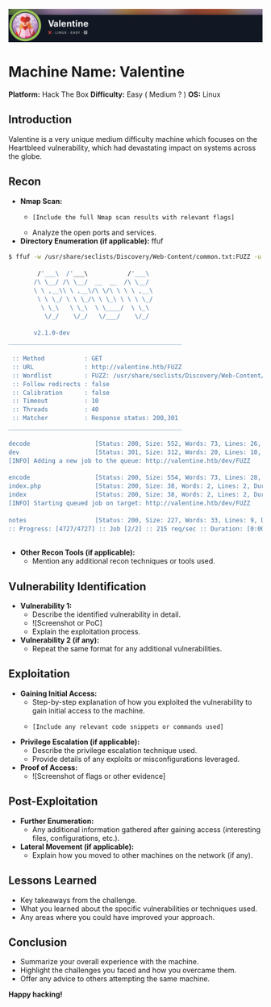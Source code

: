 ![](assets/Pasted%20image%2020240922102112.png)
# Machine Name: Valentine
**Platform:** Hack The Box
**Difficulty:** Easy ( Medium ? )
**OS:** Linux

## Introduction

Valentine is a very unique medium difficulty machine which focuses on the Heartbleed vulnerability, which had devastating impact on systems across the globe.

## Recon

* **Nmap Scan:**
    * ```
      [Include the full Nmap scan results with relevant flags]
      ```
    * Analyze the open ports and services.
* **Directory Enumeration (if applicable):** ffuf

```bash
$ ffuf -w /usr/share/seclists/Discovery/Web-Content/common.txt:FUZZ -u http://valentine.htb/FUZZ -recursion -mc 200,301

        /'___\  /'___\           /'___\       
       /\ \__/ /\ \__/  __  __  /\ \__/       
       \ \ ,__\\ \ ,__\/\ \/\ \ \ \ ,__\      
        \ \ \_/ \ \ \_/\ \ \_\ \ \ \ \_/      
         \ \_\   \ \_\  \ \____/  \ \_\       
          \/_/    \/_/   \/___/    \/_/       

       v2.1.0-dev
________________________________________________

 :: Method           : GET
 :: URL              : http://valentine.htb/FUZZ
 :: Wordlist         : FUZZ: /usr/share/seclists/Discovery/Web-Content/common.txt
 :: Follow redirects : false
 :: Calibration      : false
 :: Timeout          : 10
 :: Threads          : 40
 :: Matcher          : Response status: 200,301
________________________________________________

decode                  [Status: 200, Size: 552, Words: 73, Lines: 26, Duration: 184ms]
dev                     [Status: 301, Size: 312, Words: 20, Lines: 10, Duration: 184ms]
[INFO] Adding a new job to the queue: http://valentine.htb/dev/FUZZ

encode                  [Status: 200, Size: 554, Words: 73, Lines: 28, Duration: 186ms]
index.php               [Status: 200, Size: 38, Words: 2, Lines: 2, Duration: 182ms]
index                   [Status: 200, Size: 38, Words: 2, Lines: 2, Duration: 184ms]
[INFO] Starting queued job on target: http://valentine.htb/dev/FUZZ

notes                   [Status: 200, Size: 227, Words: 33, Lines: 9, Duration: 184ms]
:: Progress: [4727/4727] :: Job [2/2] :: 215 req/sec :: Duration: [0:00:22] :: Errors: 0 ::



```
    
* **Other Recon Tools (if applicable):**
    * Mention any additional recon techniques or tools used.

## Vulnerability Identification

* **Vulnerability 1:**
    * Describe the identified vulnerability in detail.
    * ![Screenshot or PoC]
    * Explain the exploitation process.
* **Vulnerability 2 (if any):**
    * Repeat the same format for any additional vulnerabilities.

## Exploitation

* **Gaining Initial Access:**
    * Step-by-step explanation of how you exploited the vulnerability to gain initial access to the machine.
    * ```
      [Include any relevant code snippets or commands used]
      ```
* **Privilege Escalation (if applicable):**
    * Describe the privilege escalation technique used.
    * Provide details of any exploits or misconfigurations leveraged.
* **Proof of Access:**
    * ![Screenshot of flags or other evidence]

## Post-Exploitation

* **Further Enumeration:**
    * Any additional information gathered after gaining access (interesting files, configurations, etc.).
* **Lateral Movement (if applicable):**
    * Explain how you moved to other machines on the network (if any).

## Lessons Learned

* Key takeaways from the challenge.
* What you learned about the specific vulnerabilities or techniques used.
* Any areas where you could have improved your approach.

## Conclusion

* Summarize your overall experience with the machine.
* Highlight the challenges you faced and how you overcame them.
* Offer any advice to others attempting the same machine.

**Happy hacking!**